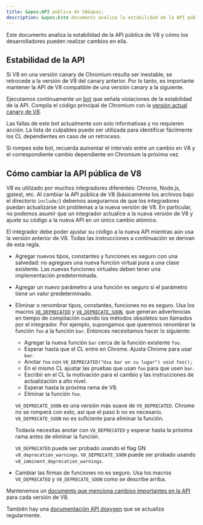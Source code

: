 ```yaml
---
title: &apos;API pública de V8&apos;
description: &apos;Este documento analiza la estabilidad de la API pública de V8 y cómo los desarrolladores pueden realizar cambios en ella.&apos;
---
```

Este documento analiza la estabilidad de la API pública de V8 y cómo los desarrolladores pueden realizar cambios en ella.

## Estabilidad de la API

Si V8 en una versión canary de Chromium resulta ser inestable, se retrocede a la versión de V8 del canary anterior. Por lo tanto, es importante mantener la API de V8 compatible de una versión canary a la siguiente.

Ejecutamos continuamente un [bot](https://ci.chromium.org/p/v8/builders/luci.v8.ci/Linux%20V8%20API%20Stability) que señala violaciones de la estabilidad de la API. Compila el código principal de Chromium con la [versión actual canary de V8](https://chromium.googlesource.com/v8/v8/+/refs/heads/canary).

Las fallas de este bot actualmente son solo informativas y no requieren acción. La lista de culpables puede ser utilizada para identificar fácilmente los CL dependientes en caso de un retroceso.

Si rompes este bot, recuerda aumentar el intervalo entre un cambio en V8 y el correspondiente cambio dependiente en Chromium la próxima vez.

## Cómo cambiar la API pública de V8

V8 es utilizado por muchos integradores diferentes: Chrome, Node.js, gjstest, etc. Al cambiar la API pública de V8 (básicamente los archivos bajo el directorio `include/`) debemos asegurarnos de que los integradores puedan actualizarse sin problemas a la nueva versión de V8. En particular, no podemos asumir que un integrador actualice a la nueva versión de V8 y ajuste su código a la nueva API en un único cambio atómico.

El integrador debe poder ajustar su código a la nueva API mientras aún usa la versión anterior de V8. Todas las instrucciones a continuación se derivan de esta regla.

- Agregar nuevos tipos, constantes y funciones es seguro con una salvedad: no agregues una nueva función virtual pura a una clase existente. Las nuevas funciones virtuales deben tener una implementación predeterminada.
- Agregar un nuevo parámetro a una función es seguro si el parámetro tiene un valor predeterminado.
- Eliminar o renombrar tipos, constantes, funciones no es seguro. Usa los macros [`V8_DEPRECATED`](https://cs.chromium.org/chromium/src/v8/include/v8config.h?l=395&rcl=0425b20ad9a8ba38c2e0dd16e8814abb722bfdde) y [`V8_DEPRECATE_SOON`](https://cs.chromium.org/chromium/src/v8/include/v8config.h?l=403&rcl=0425b20ad9a8ba38c2e0dd16e8814abb722bfdde), que generan advertencias en tiempo de compilación cuando los métodos obsoletos son llamados por el integrador. Por ejemplo, supongamos que queremos renombrar la función `foo` a la función `bar`. Entonces necesitamos hacer lo siguiente:
    - Agregar la nueva función `bar` cerca de la función existente `foo`.
    - Esperar hasta que el CL entre en Chrome. Ajusta Chrome para usar `bar`.
    - Anotar `foo` con `V8_DEPRECATED("Usa bar en su lugar") void foo();`
    - En el mismo CL ajustar las pruebas que usan `foo` para que usen `bar`.
    - Escribir en el CL la motivación para el cambio y las instrucciones de actualización a alto nivel.
    - Esperar hasta la próxima rama de V8.
    - Eliminar la función `foo`.

    `V8_DEPRECATE_SOON` es una versión más suave de `V8_DEPRECATED`. Chrome no se romperá con esto, así que el paso b no es necesario. `V8_DEPRECATE_SOON` no es suficiente para eliminar la función.

    Todavía necesitas anotar con `V8_DEPRECATED` y esperar hasta la próxima rama antes de eliminar la función.

    `V8_DEPRECATED` puede ser probado usando el flag GN `v8_deprecation_warnings`.
    `V8_DEPRECATE_SOON` puede ser probado usando `v8_imminent_deprecation_warnings`.

- Cambiar las firmas de funciones no es seguro. Usa los macros `V8_DEPRECATED` y `V8_DEPRECATE_SOON` como se describe arriba.

Mantenemos un [documento que menciona cambios importantes en la API](https://docs.google.com/document/d/1g8JFi8T_oAE_7uAri7Njtig7fKaPDfotU6huOa1alds/edit) para cada versión de V8.

También hay una [documentación API doxygen](https://v8.dev/api) que se actualiza regularmente.
